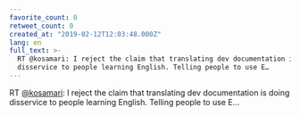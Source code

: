 ```yaml
---
favorite_count: 0
retweet_count: 0
created_at: "2019-02-12T12:03:48.000Z"
lang: en
full_text: >-
  RT @kosamari: I reject the claim that translating dev documentation is doing
  disservice to people learning English. Telling people to use E…
---
```


RT [@kosamari](https://twitter.com/kosamari): I reject the claim that
translating dev documentation is doing disservice to people learning English.
Telling people to use E…
